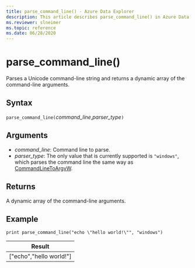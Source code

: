 ```yaml
---
title: parse_command_line() - Azure Data Explorer
description: This article describes parse_command_line() in Azure Data Explorer.
ms.reviewer: slneimer
ms.topic: reference
ms.date: 06/28/2020
---
```

# parse_command_line()

Parses a Unicode command-line string and returns a dynamic array of the command-line arguments.

## Syntax

`parse_command_line(`*command_line*,*parser_type*`)`

## Arguments

* *command_line*: Command line to parse.
* *parser_type*: The only value that is currently supported is `"windows"`, which parses the command line the same way as [CommandLineToArgvW](/windows/win32/api/shellapi/nf-shellapi-commandlinetoargvw).

## Returns

A dynamic array of the command-line arguments.

## Example

<!-- csl: https://help.kusto.windows.net/Samples -->
```kusto
print parse_command_line("echo \"hello world!\"", "windows")
```

|Result|
|---|
|["echo","hello world!"]|
